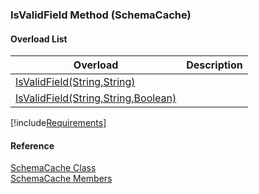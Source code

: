 ﻿### IsValidField Method (SchemaCache)

#### Overload List

| Overload | Description |
| --- | --- |
| [IsValidField(String,String)](fcSDK~FChoice.Foundation.Clarify.SchemaCache~IsValidField(String,String).md) |   |
| [IsValidField(String,String,Boolean)](fcSDK~FChoice.Foundation.Clarify.SchemaCache~IsValidField(String,String,Boolean).md) |   |

[!include[Requirements](../partials/requirements.md)]



#### Reference

[SchemaCache Class](fcSDK~FChoice.Foundation.Clarify.SchemaCache.md)  
[SchemaCache Members](fcSDK~FChoice.Foundation.Clarify.SchemaCache_members.md)